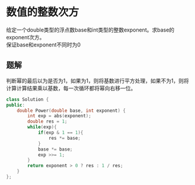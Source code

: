 # 数值的整数次方

给定一个double类型的浮点数base和int类型的整数exponent。求base的exponent次方。  
保证base和exponent不同时为0

## 题解

判断幂的最后以为是否为1，如果为1，则将基数进行平方处理，如果不为1，则将计算计算结果乘以基数，每一次循环都将幂向右移一位。

```cpp
class Solution {
public:
    double Power(double base, int exponent) {
        int exp = abs(exponent);
        double res = 1;
        while(exp){
            if(exp & 1 == 1){
                res *= base;
            }
            base *= base;
            exp >>= 1;
        }
        return exponent > 0 ? res : 1 / res;
    }
};
```
